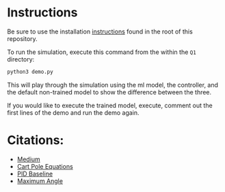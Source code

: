 # Instructions

Be sure to use the installation [instructions](../README.md) found in the root of this repository.

To run the simulation, execute this command from the within the `Q1` directory:

```bash
python3 demo.py
```

This will play through the simulation using the ml model, the controller, and the default non-trained model to show the difference between the three.

If you would like to execute the trained model, execute, comment out the first lines of the demo and run the demo again.

# Citations:

- [Medium](https://medium.com/dabbler-in-de-stress/the-inverted-pendulum-problem-with-deep-reinforcement-learning-9f149b68c018)
- [Cart Pole Equations](./05_cart_pole.pdf)
- [PID Baseline](https://ctms.engin.umich.edu/CTMS/index.php?example=InvertedPendulum&section=ControlPID)
- [Maximum Angle](https://www.ncbi.nlm.nih.gov/pmc/articles/PMC1617162/)
